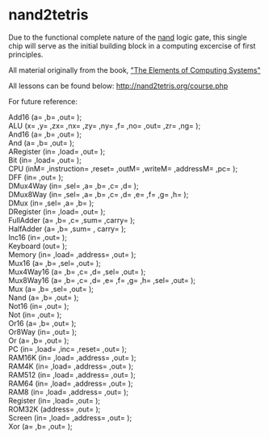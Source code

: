 # nand2tetris

Due to the functional complete nature of the <a href="https://en.wikipedia.org/wiki/NAND_logic">nand</a> logic gate, this single chip will serve as the initial building block in a computing excercise of first principles.

All material originally from the book, <a href="https://www.amazon.com/Elements-Computing-Systems-Building-Principles/dp/0262640686/ref=ed_oe_p">"The Elements of Computing Systems"</a>

All lessons can be found below:
http://nand2tetris.org/course.php

For future reference:

  Add16 (a= ,b= ,out= );  <br />
  ALU (x= ,y= ,zx= ,nx= ,zy= ,ny= ,f= ,no= ,out= ,zr= ,ng= ); <br />
  And16 (a= ,b= ,out= ); <br />
  And (a= ,b= ,out= ); <br />
  ARegister (in= ,load= ,out= ); <br /> 
  Bit (in= ,load= ,out= ); <br />
  CPU (inM= ,instruction= ,reset= ,outM= ,writeM= ,addressM= ,pc= ); <br /> 
  DFF (in= ,out= ); <br />
  DMux4Way (in= ,sel= ,a= ,b= ,c= ,d= ); <br /> 
  DMux8Way (in= ,sel= ,a= ,b= ,c= ,d= ,e= ,f= ,g= ,h= ); <br />
  DMux (in= ,sel= ,a= ,b= ); <br />
  DRegister (in= ,load= ,out= ); <br />
  FullAdder (a= ,b= ,c= ,sum= ,carry= );  
  HalfAdder (a= ,b= ,sum= , carry= ); <br />
  Inc16 (in= ,out= ); <br />
  Keyboard (out= ); <br />
  Memory (in= ,load= ,address= ,out= ); <br /> 
  Mux16 (a= ,b= ,sel= ,out= ); <br />
  Mux4Way16 (a= ,b= ,c= ,d= ,sel= ,out= ); <br />
  Mux8Way16 (a= ,b= ,c= ,d= ,e= ,f= ,g= ,h= ,sel= ,out= ); <br />
  Mux (a= ,b= ,sel= ,out= ); <br />
  Nand (a= ,b= ,out= ); <br />
  Not16 (in= ,out= ); <br />
  Not (in= ,out= ); <br />
  Or16 (a= ,b= ,out= ); <br />
  Or8Way (in= ,out= ); <br />
  Or (a= ,b= ,out= ); <br />
  PC (in= ,load= ,inc= ,reset= ,out= ); <br />
  RAM16K (in= ,load= ,address= ,out= ); <br />
  RAM4K (in= ,load= ,address= ,out= ); <br />
  RAM512 (in= ,load= ,address= ,out= ); <br />
  RAM64 (in= ,load= ,address= ,out= ); <br />
  RAM8 (in= ,load= ,address= ,out= ); <br />
  Register (in= ,load= ,out= ); <br />
  ROM32K (address= ,out= ); <br />
  Screen (in= ,load= ,address= ,out= ); <br />
  Xor (a= ,b= ,out= ); <br />
